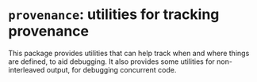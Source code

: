# `provenance`: utilities for tracking provenance

This package provides utilities that can help track when and where things are
defined, to aid debugging. It also provides some utilities for non-interleaved
output, for debugging concurrent code.

